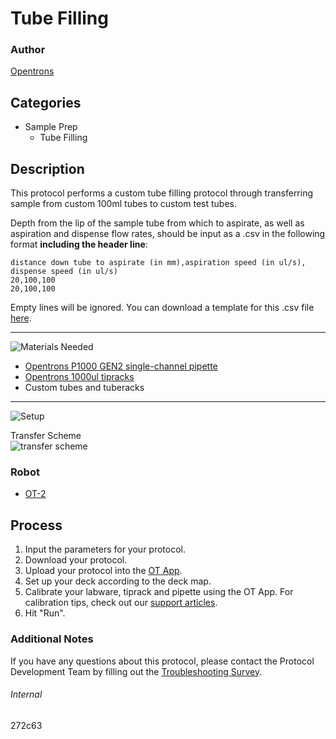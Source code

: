 # Tube Filling

### Author
[Opentrons](https://opentrons.com/)



## Categories
* Sample Prep
	* Tube Filling

## Description
This protocol performs a custom tube filling protocol through transferring sample from custom 100ml tubes to custom test tubes.

Depth from the lip of the sample tube from which to aspirate, as well as aspiration and dispense flow rates, should be input as a .csv in the following format **including the header line**:

```
distance down tube to aspirate (in mm),aspiration speed (in ul/s), dispense speed (in ul/s)
20,100,100
20,100,100

```

Empty lines will be ignored. You can download a template for this .csv file [here](https://opentrons-protocol-library-website.s3.amazonaws.com/custom-README-images/272c63/template.csv).

---
![Materials Needed](https://s3.amazonaws.com/opentrons-protocol-library-website/custom-README-images/001-General+Headings/materials.png)

* [Opentrons P1000 GEN2 single-channel pipette](https://shop.opentrons.com/collections/ot-2-pipettes/products/single-channel-electronic-pipette?variant=5984549109789)
* [Opentrons 1000ul tipracks](https://shop.opentrons.com/collections/opentrons-tips/products/opentrons-1000ul-tips)
* Custom tubes and tuberacks

---

![Setup](https://s3.amazonaws.com/opentrons-protocol-library-website/custom-README-images/001-General+Headings/Setup.png)

Transfer Scheme  
![transfer scheme](https://opentrons-protocol-library-website.s3.amazonaws.com/custom-README-images/272c63/transfer_scheme.png)

### Robot
* [OT-2](https://opentrons.com/ot-2)

## Process
1. Input the parameters for your protocol.
2. Download your protocol.
3. Upload your protocol into the [OT App](https://opentrons.com/ot-app).
4. Set up your deck according to the deck map.
5. Calibrate your labware, tiprack and pipette using the OT App. For calibration tips, check out our [support articles](https://support.opentrons.com/en/collections/1559720-guide-for-getting-started-with-the-ot-2).
6. Hit "Run".

### Additional Notes
If you have any questions about this protocol, please contact the Protocol Development Team by filling out the [Troubleshooting Survey](https://protocol-troubleshooting.paperform.co/).

###### Internal
272c63

